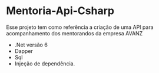 # Mentoria-Api-Csharp
Esse projeto tem como referência a criação de uma API para acompanhamento dos mentorandos da empresa AVANZ
- .Net versão 6
- Dapper
- Sql
- Injeção de dependência.


